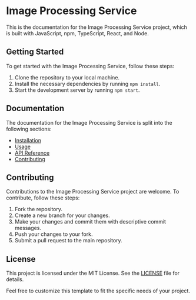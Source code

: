 # Image Processing Service

This is the documentation for the Image Processing Service project, which is built with JavaScript, npm, TypeScript, React, and Node.

## Getting Started

To get started with the Image Processing Service, follow these steps:

1. Clone the repository to your local machine.
2. Install the necessary dependencies by running `npm install`.
3. Start the development server by running `npm start`.

## Documentation

The documentation for the Image Processing Service is split into the following sections:

- [Installation](docs/installation.md)
- [Usage](docs/usage.md)
- [API Reference](docs/api-reference.md)
- [Contributing](docs/contributing.md)

## Contributing

Contributions to the Image Processing Service project are welcome. To contribute, follow these steps:

1. Fork the repository.
2. Create a new branch for your changes.
3. Make your changes and commit them with descriptive commit messages.
4. Push your changes to your fork.
5. Submit a pull request to the main repository.

## License

This project is licensed under the MIT License. See the [LICENSE](LICENSE) file for details.

Feel free to customize this template to fit the specific needs of your project.
